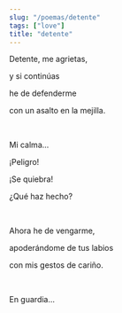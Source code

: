 ```yaml
---
slug: "/poemas/detente"
tags: ["love"]
title: "detente"
---
```

Detente, me agrietas,

y si continúas

he de defenderme

con un asalto en la mejilla.

&nbsp;

Mi calma...

¡Peligro!

¡Se quiebra!

¿Qué haz hecho?

&nbsp;

Ahora he de vengarme,

apoderándome de tus labios

con mis gestos de cariño.

&nbsp;

En guardia...